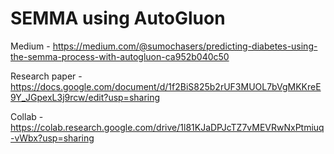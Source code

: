 # SEMMA using AutoGluon

Medium - https://medium.com/@sumochasers/predicting-diabetes-using-the-semma-process-with-autogluon-ca952b040c50

Research paper - https://docs.google.com/document/d/1f2BiS825b2rUF3MUOL7bVgMKKreE9Y_JGpexL3j9rcw/edit?usp=sharing

Collab  - https://colab.research.google.com/drive/1l81KJaDPJcTZ7vMEVRwNxPtmiuq-vWbx?usp=sharing